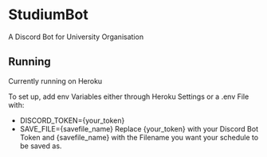 # StudiumBot
 A Discord Bot for University Organisation

## Running

 Currently running on Heroku

 To set up, add env Variables either through Heroku Settings or a .env File with:
 - DISCORD_TOKEN={your_token}
 - SAVE_FILE={savefile_name}
 Replace {your_token} with your Discord Bot Token and {savefile_name} with the Filename you want your schedule to be saved as.
